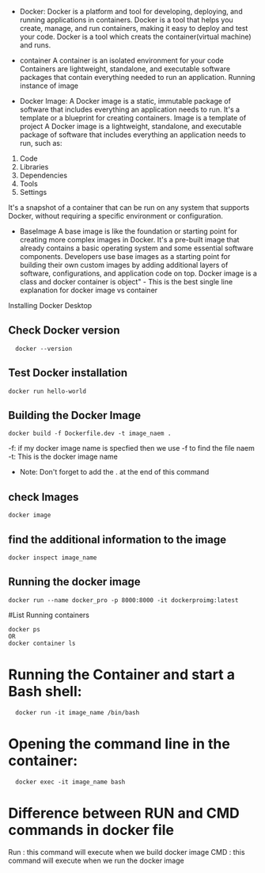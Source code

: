 - Docker:
Docker is a platform and tool for developing, deploying, and running applications in containers. Docker is a  tool that helps you create, manage, and run containers, making it easy to deploy and test your code.
Docker is a tool which creats the container(virtual machine) and runs.

- container
A container is an isolated environment for your code
Containers are lightweight, standalone, and executable software packages that contain everything needed to run an application.
Running instance of image
- Docker Image: A Docker image is a static, immutable package of software that includes everything an application needs to run. It's a template or a blueprint for creating containers.
Image is a template of project
A Docker image is a lightweight, standalone, and executable package of software that includes everything an application needs to run, such as:

1. Code
2. Libraries
3. Dependencies
4. Tools
5. Settings

It's a snapshot of a container that can be run on any system that supports Docker, without requiring a specific environment or configuration.

- BaseImage
A base image is like the foundation or starting point for creating more complex images in Docker. It's a pre-built image that already contains a basic operating system and some essential software components. Developers use base images as a starting point for building their own custom images by adding additional layers of software, configurations, and application code on top.
Docker image is a class and docker container is object" - This is the best single line explanation for docker image vs container

Installing Docker Desktop 

## Check Docker version
  
      docker --version

## Test Docker installation

    docker run hello-world
## Building the Docker Image
  
    docker build -f Dockerfile.dev -t image_naem .
-f: if my docker image name is specfied then we use -f to find the file naem
-t: This is the docker image name 
* Note: Don't forget to add the . at the end of this command

## check Images

    docker image


## find the additional information to the image

    docker inspect image_name

## Running the docker image

    docker run --name docker_pro -p 8000:8000 -it dockerproimg:latest

#List Running containers
  

    docker ps
    OR
    docker container ls

 # Running the Container and start a Bash shell:

      docker run -it image_name /bin/bash
# Opening the command line in the container:

      docker exec -it image_name bash    

# Difference between RUN and CMD commands in docker file
Run : this command will execute when we build docker image
CMD : this command will execute when we run the docker image



